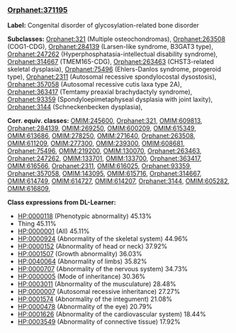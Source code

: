 
### [Orphanet:371195](http://www.orpha.net/ORDO/Orphanet_371195)
**Label:** Congenital disorder of glycosylation-related bone disorder

**Subclasses:** [Orphanet:321](http://www.orpha.net/ORDO/Orphanet_321) (Multiple osteochondromas), [Orphanet:263508](http://www.orpha.net/ORDO/Orphanet_263508) (COG1-CDG), [Orphanet:284139](http://www.orpha.net/ORDO/Orphanet_284139) (Larsen-like syndrome, B3GAT3 type), [Orphanet:247262](http://www.orpha.net/ORDO/Orphanet_247262) (Hyperphosphatasia-intellectual disability syndrome), [Orphanet:314667](http://www.orpha.net/ORDO/Orphanet_314667) (TMEM165-CDG), [Orphanet:263463](http://www.orpha.net/ORDO/Orphanet_263463) (CHST3-related skeletal dysplasia), [Orphanet:75496](http://www.orpha.net/ORDO/Orphanet_75496) (Ehlers-Danlos syndrome, progeroid type), [Orphanet:2311](http://www.orpha.net/ORDO/Orphanet_2311) (Autosomal recessive spondylocostal dysostosis), [Orphanet:357058](http://www.orpha.net/ORDO/Orphanet_357058) (Autosomal recessive cutis laxa type 2A), [Orphanet:363417](http://www.orpha.net/ORDO/Orphanet_363417) (Temtamy preaxial brachydactyly syndrome), [Orphanet:93359](http://www.orpha.net/ORDO/Orphanet_93359) (Spondyloepimetaphyseal dysplasia with joint laxity), [Orphanet:3144](http://www.orpha.net/ORDO/Orphanet_3144) (Schneckenbecken dysplasia), 

**Corr. equiv. classes:** [OMIM:245600](http://purl.obolibrary.org/obo/OMIM_245600), [Orphanet:321](http://www.orpha.net/ORDO/Orphanet_321), [OMIM:609813](http://purl.obolibrary.org/obo/OMIM_609813), [Orphanet:284139](http://www.orpha.net/ORDO/Orphanet_284139), [OMIM:269250](http://purl.obolibrary.org/obo/OMIM_269250), [OMIM:600209](http://purl.obolibrary.org/obo/OMIM_600209), [OMIM:615349](http://purl.obolibrary.org/obo/OMIM_615349), [OMIM:613686](http://purl.obolibrary.org/obo/OMIM_613686), [OMIM:278250](http://purl.obolibrary.org/obo/OMIM_278250), [OMIM:271640](http://purl.obolibrary.org/obo/OMIM_271640), [Orphanet:263508](http://www.orpha.net/ORDO/Orphanet_263508), [OMIM:611209](http://purl.obolibrary.org/obo/OMIM_611209), [OMIM:277300](http://purl.obolibrary.org/obo/OMIM_277300), [OMIM:239300](http://purl.obolibrary.org/obo/OMIM_239300), [OMIM:608681](http://purl.obolibrary.org/obo/OMIM_608681), [Orphanet:75496](http://www.orpha.net/ORDO/Orphanet_75496), [OMIM:219200](http://purl.obolibrary.org/obo/OMIM_219200), [OMIM:130070](http://purl.obolibrary.org/obo/OMIM_130070), [Orphanet:263463](http://www.orpha.net/ORDO/Orphanet_263463), [Orphanet:247262](http://www.orpha.net/ORDO/Orphanet_247262), [OMIM:133701](http://purl.obolibrary.org/obo/OMIM_133701), [OMIM:133700](http://purl.obolibrary.org/obo/OMIM_133700), [Orphanet:363417](http://www.orpha.net/ORDO/Orphanet_363417), [OMIM:616566](http://purl.obolibrary.org/obo/OMIM_616566), [Orphanet:2311](http://www.orpha.net/ORDO/Orphanet_2311), [OMIM:616025](http://purl.obolibrary.org/obo/OMIM_616025), [Orphanet:93359](http://www.orpha.net/ORDO/Orphanet_93359), [Orphanet:357058](http://www.orpha.net/ORDO/Orphanet_357058), [OMIM:143095](http://purl.obolibrary.org/obo/OMIM_143095), [OMIM:615716](http://purl.obolibrary.org/obo/OMIM_615716), [Orphanet:314667](http://www.orpha.net/ORDO/Orphanet_314667), [OMIM:614749](http://purl.obolibrary.org/obo/OMIM_614749), [OMIM:614727](http://purl.obolibrary.org/obo/OMIM_614727), [OMIM:614207](http://purl.obolibrary.org/obo/OMIM_614207), [Orphanet:3144](http://www.orpha.net/ORDO/Orphanet_3144), [OMIM:605282](http://purl.obolibrary.org/obo/OMIM_605282), [OMIM:616809](http://purl.obolibrary.org/obo/OMIM_616809), 

**Class expressions from DL-Learner:**

- [HP:0000118](http://purl.obolibrary.org/obo/HP_0000118) (Phenotypic abnormality) 45.13%
- Thing 45.11%
- [HP:0000001](http://purl.obolibrary.org/obo/HP_0000001) (All) 45.11%
- [HP:0000924](http://purl.obolibrary.org/obo/HP_0000924) (Abnormality of the skeletal system) 44.96%
- [HP:0000152](http://purl.obolibrary.org/obo/HP_0000152) (Abnormality of head or neck) 37.92%
- [HP:0001507](http://purl.obolibrary.org/obo/HP_0001507) (Growth abnormality) 36.03%
- [HP:0040064](http://purl.obolibrary.org/obo/HP_0040064) (Abnormality of limbs) 35.82%
- [HP:0000707](http://purl.obolibrary.org/obo/HP_0000707) (Abnormality of the nervous system) 34.73%
- [HP:0000005](http://purl.obolibrary.org/obo/HP_0000005) (Mode of inheritance) 30.36%
- [HP:0003011](http://purl.obolibrary.org/obo/HP_0003011) (Abnormality of the musculature) 28.48%
- [HP:0000007](http://purl.obolibrary.org/obo/HP_0000007) (Autosomal recessive inheritance) 27.27%
- [HP:0001574](http://purl.obolibrary.org/obo/HP_0001574) (Abnormality of the integument) 21.08%
- [HP:0000478](http://purl.obolibrary.org/obo/HP_0000478) (Abnormality of the eye) 20.79%
- [HP:0001626](http://purl.obolibrary.org/obo/HP_0001626) (Abnormality of the cardiovascular system) 18.44%
- [HP:0003549](http://purl.obolibrary.org/obo/HP_0003549) (Abnormality of connective tissue) 17.92%


